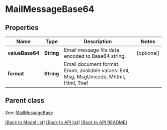 
# MailMessageBase64
## Properties
Name | Type | Description | Notes
------------ | ------------- | ------------- | -------------
**valueBase64** | **String** | Email message file data encoded to Base64 string.              |  [optional]
**format** | **String** | Email document format. Enum, available values: Eml, Msg, MsgUnicode, Mhtml, Html, Tnef | 


## Parent class

See: [MailMessageBase](MailMessageBase.md)

[[Back to Model list]](README.md#documentation-for-models) [[Back to API list]](README.md#documentation-for-api-endpoints) [[Back to API README]](README.md)

